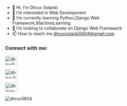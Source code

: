 - 👋 Hi, I’m Dhruv Solanki
- 👀 I’m interested in Web Development
- 🌱 I’m currently learning Python,Django Web Framework,MachineLearning 
- 💞️ I’m looking to collaborate on Django Web Framework
- 📫 How to reach me dhruvsolanki5604@gmail.com
  
<h3 align="left">Connect with me:</h3>
<p align="left">
<a href="https://linkedin.com/in/dhruv5604" target="blank"><img align="center" src="https://raw.githubusercontent.com/rahuldkjain/github-profile-readme-generator/master/src/images/icons/Social/linked-in-alt.svg" alt="dhruv5604" height="30" width="40" /></a>
  
<a href="https://instagram.com/dhruv.5604" target="blank"><img align="center" src="https://raw.githubusercontent.com/rahuldkjain/github-profile-readme-generator/master/src/images/icons/Social/instagram.svg" alt="dhruv.5604" height="30" width="40" /></a>

<a href="https://www.leetcode.com/dhruvsolanki5604" target="blank"><img align="center" src="https://raw.githubusercontent.com/rahuldkjain/github-profile-readme-generator/master/src/images/icons/Social/leet-code.svg" alt="dhruvsolanki5604" height="30" width="40" /></a>

</p>


  <p align="left"> <img src="https://komarev.com/ghpvc/?username=dhruv5604&label=Profile%20views&color=0e75b6&style=flat" alt="dhruv5604" /> </p>
<!---
dhruv5604/dhruv5604 is a ✨ special ✨ repository because its `README.md` (this file) appears on your GitHub profile.
You can click the Preview link to take a look at your changes.
--->
